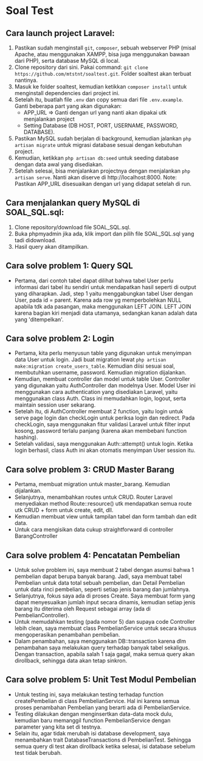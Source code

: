 # Soal Test

## Cara launch project Laravel:
1. Pastikan sudah menginstall `git`, `composer`, sebuah webserver PHP (misal Apache, atau menggunakan XAMPP, bisa juga menggunakan bawaan dari PHP), serta database MySQL di local.
2. Clone repository dari sini. Pakai command: `git clone https://github.com/mtstnt/soaltest.git`. Folder soaltest akan terbuat nantinya.
3. Masuk ke folder soaltest, kemudian ketikkan `composer install` untuk menginstall dependencies dari project ini.
4. Setelah itu, buatlah file `.env` dan copy semua dari file `.env.example`. Ganti beberapa part yang akan digunakan:
   - APP_URL => Ganti dengan url yang nanti akan dipakai utk menjalankan project
   - Setting Database (DB HOST, PORT, USERNAME, PASSWORD, DATABASE).
5. Pastikan MySQL sudah berjalan di background, kemudian jalankan `php artisan migrate` untuk migrasi database sesuai dengan kebutuhan project.
6. Kemudian, ketikkan `php artisan db:seed` untuk seeding database dengan data awal yang disediakan.
7. Setelah selesai, bisa menjalankan projectnya dengan menjalankan `php artisan serve`. Nanti akan diserve di http://localhost:8000.
  Note: Pastikan APP_URL disesuaikan dengan url yang didapat setelah di run.

## Cara menjalankan query MySQL di SOAL_SQL.sql:
1. Clone repository/download file SOAL_SQL.sql.
2. Buka phpmyadmin jika ada, klik import dan pilih file SOAL_SQL.sql yang tadi didownload.
3. Hasil query akan ditampilkan.

## Cara solve problem 1: Query SQL
- Pertama, dari contoh tabel dapat dilihat bahwa tabel User perlu informasi dari tabel itu sendiri untuk mendapatkan hasil seperti di output yang diharapkan. Jadi, step 1 yaitu menggabungkan tabel User dengan User, pada id = parent. Karena ada row yg memperbolehkan NULL apabila tdk ada pasangan, maka menggunakan LEFT JOIN. LEFT JOIN karena bagian kiri menjadi data utamanya, sedangkan kanan adalah data yang 'ditempelkan'.

## Cara solve problem 2: Login
- Pertama, kita perlu menyusun table yang digunakan untuk menyimpan data User untuk login. Jadi buat migration lewat `php artisan make:migration create_users_table`. Kemudian diisi sesuai soal, membutuhkan username, password. Kemudian migration dijalankan.
- Kemudian, membuat controller dan model untuk table User. Controller yang digunakan yaitu AuthController dan modelnya User. Model User ini menggunakan cara authentication yang disediakan Laravel, yaitu menggunakan class Auth. Class ini memudahkan login, logout, serta maintain session user sekarang.
- Setelah itu, di AuthController membuat 2 function, yaitu login untuk serve page login dan checkLogin untuk periksa login dan redirect. Pada checkLogin, saya menggunakan fitur validasi Laravel untuk filter input kosong, password terlalu panjang (karena akan membebani function hashing). 
- Setelah validasi, saya menggunakan Auth::attempt() untuk login. Ketika login berhasil, class Auth ini akan otomatis menyimpan User session itu.

## Cara solve problem 3: CRUD Master Barang
- Pertama, membuat migration untuk master_barang. Kemudian dijalankan.
- Selanjutnya, menambahkan routes untuk CRUD. Router Laravel menyediakan method Route::resource() utk mendapatkan semua route utk CRUD + form untuk create, edit, dll.
- Kemudian membuat view untuk tampilan tabel dan form tambah dan edit data.
- Untuk cara mengisikan data cukup straightforward di controller BarangController
  
## Cara solve problem 4: Pencatatan Pembelian
- Untuk solve problem ini, saya membuat 2 tabel dengan asumsi bahwa 1 pembelian dapat berupa banyak barang. Jadi, saya membuat tabel Pembelian untuk data total sebuah pembelian, dan Detail Pembelian untuk data rinci pembelian, seperti setiap jenis barang dan jumlahnya.
- Selanjutnya, fokus saya ada di proses Create. Saya membuat form yang dapat menyesuaikan jumlah input secara dinamis, kemudian setiap jenis barang itu diterima oleh Request sebagai array (ada di PembelianController). 
- Untuk memudahkan testing (pada nomor 5) dan supaya code Controller lebih clean, saya membuat class PembelianService untuk secara khusus mengoperasikan penambahan pembelian.
- Dalam penambahan, saya menggunakan DB::transaction karena dlm penambahan saya melakukan query terhadap banyak tabel sekaligus. Dengan transaction, apabila salah 1 saja gagal, maka semua query akan dirollback, sehingga data akan tetap sinkron.

## Cara solve problem 5: Unit Test Modul Pembelian
- Untuk testing ini, saya melakukan testing terhadap function createPembelian di class PembelianService. Hal ini karena semua proses penambahan Pembelian yang berarti ada di PembelianService. 
- Testing dilakukan dengan menginsertkan data-data mock dulu, kemudian baru memanggil function PembelianService dengan parameter yang kita set di testnya.
- Selain itu, agar tidak merubah isi database development, saya menambahkan trait DatabaseTransactions di PembelianTest. Sehingga semua query di test akan dirollback ketika selesai, isi database sebelum test tidak berubah.